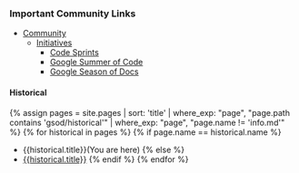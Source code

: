 ### Important Community Links

- [Community](/www-community/)
  - [Initiatives](/www-community/initiatives/)
    - [Code Sprints](/www-community/initiatives/code_sprint/)
    - [Google Summer of Code](/www-community/initiatives/gsoc/)
    - [Google Season of Docs](/www-community/initiatives/gsod/)

#### Historical

{% assign pages = site.pages | sort: 'title' | where_exp: "page", "page.path contains 'gsod/historical'" | where_exp: "page", "page.name != 'info.md'" %}
{% for historical in pages %}
{% if page.name == historical.name %}

- {{historical.title}}(You are here)
  {% else %}
- [{{historical.title}}]({{historical.url}})
  {% endif %}
  {% endfor %}
